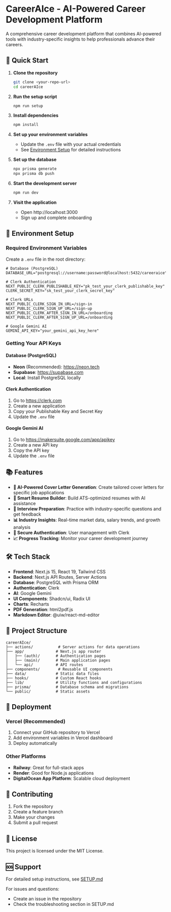# CareerAIce - AI-Powered Career Development Platform

A comprehensive career development platform that combines AI-powered tools with industry-specific insights to help professionals advance their careers.

## 🚀 Quick Start

1. **Clone the repository**
   ```bash
   git clone <your-repo-url>
   cd careerAIce
   ```

2. **Run the setup script**
   ```bash
   npm run setup
   ```

3. **Install dependencies**
   ```bash
   npm install
   ```

4. **Set up your environment variables**
   - Update the `.env` file with your actual credentials
   - See [Environment Setup](#environment-setup) for detailed instructions

5. **Set up the database**
   ```bash
   npx prisma generate
   npx prisma db push
   ```

6. **Start the development server**
   ```bash
   npm run dev
   ```

7. **Visit the application**
   - Open http://localhost:3000
   - Sign up and complete onboarding

## 🔧 Environment Setup

### Required Environment Variables

Create a `.env` file in the root directory:

```env
# Database (PostgreSQL)
DATABASE_URL="postgresql://username:password@localhost:5432/careeraice"

# Clerk Authentication
NEXT_PUBLIC_CLERK_PUBLISHABLE_KEY="pk_test_your_clerk_publishable_key"
CLERK_SECRET_KEY="sk_test_your_clerk_secret_key"

# Clerk URLs
NEXT_PUBLIC_CLERK_SIGN_IN_URL=/sign-in
NEXT_PUBLIC_CLERK_SIGN_UP_URL=/sign-up
NEXT_PUBLIC_CLERK_AFTER_SIGN_IN_URL=/onboarding
NEXT_PUBLIC_CLERK_AFTER_SIGN_UP_URL=/onboarding

# Google Gemini AI
GEMINI_API_KEY="your_gemini_api_key_here"
```

### Getting Your API Keys

#### Database (PostgreSQL)
- **Neon** (Recommended): https://neon.tech
- **Supabase**: https://supabase.com
- **Local**: Install PostgreSQL locally

#### Clerk Authentication
1. Go to https://clerk.com
2. Create a new application
3. Copy your Publishable Key and Secret Key
4. Update the `.env` file

#### Google Gemini AI
1. Go to https://makersuite.google.com/app/apikey
2. Create a new API key
3. Copy the API key
4. Update the `.env` file

## 📚 Features

- **🤖 AI-Powered Cover Letter Generation**: Create tailored cover letters for specific job applications
- **📄 Smart Resume Builder**: Build ATS-optimized resumes with AI assistance
- **🎯 Interview Preparation**: Practice with industry-specific questions and get feedback
- **📊 Industry Insights**: Real-time market data, salary trends, and growth analysis
- **🔐 Secure Authentication**: User management with Clerk
- **📈 Progress Tracking**: Monitor your career development journey

## 🛠 Tech Stack

- **Frontend**: Next.js 15, React 19, Tailwind CSS
- **Backend**: Next.js API Routes, Server Actions
- **Database**: PostgreSQL with Prisma ORM
- **Authentication**: Clerk
- **AI**: Google Gemini
- **UI Components**: Shadcn/ui, Radix UI
- **Charts**: Recharts
- **PDF Generation**: html2pdf.js
- **Markdown Editor**: @uiw/react-md-editor

## 📁 Project Structure

```
careerAIce/
├── actions/           # Server actions for data operations
├── app/              # Next.js app router
│   ├── (auth)/       # Authentication pages
│   ├── (main)/       # Main application pages
│   └── api/          # API routes
├── components/        # Reusable UI components
├── data/             # Static data files
├── hooks/            # Custom React hooks
├── lib/              # Utility functions and configurations
├── prisma/           # Database schema and migrations
└── public/           # Static assets
```

## 🚀 Deployment

### Vercel (Recommended)
1. Connect your GitHub repository to Vercel
2. Add environment variables in Vercel dashboard
3. Deploy automatically

### Other Platforms
- **Railway**: Great for full-stack apps
- **Render**: Good for Node.js applications
- **DigitalOcean App Platform**: Scalable cloud deployment

## 🤝 Contributing

1. Fork the repository
2. Create a feature branch
3. Make your changes
4. Submit a pull request

## 📄 License

This project is licensed under the MIT License.

## 🆘 Support

For detailed setup instructions, see [SETUP.md](./SETUP.md)

For issues and questions:
- Create an issue in the repository
- Check the troubleshooting section in SETUP.md
